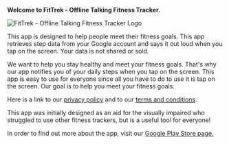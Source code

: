 **Welcome to FitTrek - Offline Talking Fitness Tracker.**

![FitTrek - Offline Talking Fitness Tracker Logo](https://www.ikstudios.ca/apps/fittrek/submitted_logo.png)

This app is designed to help people meet their fitness goals. This app retrieves step data from your Google account and says it out loud when you tap on the screen. Your data is not shared or sold.

We want to help you stay healthy and meet your fitness goals. That's why our app notifies you of your daily steps when you tap on the screen. This app is easy to use for everyone since all you have to do to use it is tap on the screen. Our goal is to help you meet your fitness goals.

Here is a link to our [privacy policy](https://www.ikstudios.ca/apps/fittrek/privacypolicy) and to our [terms and conditions](https://www.ikstudios.ca/apps/fittrek/termsandconditions).

This app was initially designed as an aid for the visually impaired who struggled to use other fitness trackers, but is a useful tool for everyone!

In order to find out more about the app, visit our [Google Play Store page.](https://play.google.com/store/apps/details?id=com.ikstudios)
